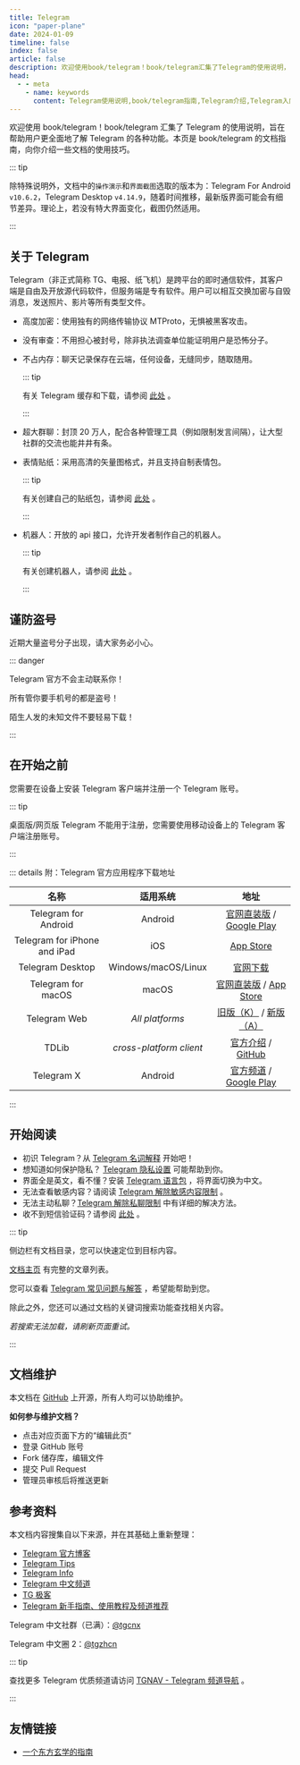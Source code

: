 ```yaml
---
title: Telegram
icon: "paper-plane"
date: 2024-01-09
timeline: false
index: false
article: false
description: 欢迎使用book/telegram！book/telegram汇集了Telegram的使用说明，旨在帮助用户更全面地了解Telegram的各种功能。访问book/telegram - Telegram知识库，了解更多Telegram使用技巧。
head:
  - - meta
    - name: keywords
      content: Telegram使用说明,book/telegram指南,Telegram介绍,Telegram入门,TG使用说明,TG介绍,TG入门,电报使用说明,电报介绍,电报入门,book/telegram,Telegram知识库
---
```


欢迎使用 book/telegram！book/telegram 汇集了 Telegram 的使用说明，旨在帮助用户更全面地了解 Telegram 的各种功能。本页是 book/telegram 的文档指南，向你介绍一些文档的使用技巧。

::: tip

除特殊说明外，文档中的`操作演示`和`界面截图`选取的版本为：Telegram For Android `v10.6.2`，Telegram Desktop `v4.14.9`，随着时间推移，最新版界面可能会有细节差异。理论上，若没有特大界面变化，截图仍然适用。

:::

## 关于 Telegram

Telegram（非正式简称 TG、电报、纸飞机）是跨平台的即时通信软件，其客户端是自由及开放源代码软件，但服务端是专有软件。用户可以相互交换加密与自毁消息，发送照片、影片等所有类型文件。

- 高度加密：使用独有的网络传输协议 MTProto，无惧被黑客攻击。

- 没有审查：不用担心被封号，除非执法调查单位能证明用户是恐怖分子。

- 不占内存：聊天记录保存在云端，任何设备，无缝同步，随取随用。

  ::: tip

  有关 Telegram 缓存和下载，请参阅 [此处](/book/telegram/download) 。

  :::

- 超大群聊：封顶 20 万人，配合各种管理工具（例如限制发言间隔），让大型社群的交流也能井井有条。

- 表情贴纸：采用高清的矢量图格式，并且支持自制表情包。

  ::: tip

  有关创建自己的贴纸包，请参阅 [此处](/book/telegram/createsticker) 。

  :::

- 机器人：开放的 api 接口，允许开发者制作自己的机器人。

  ::: tip

  有关创建机器人，请参阅 [此处](/book/telegram/createrobot) 。

  :::

## 谨防盗号

近期大量盗号分子出现，请大家务必小心。

::: danger

Telegram 官方不会主动联系你！

所有管你要手机号的都是盗号！

陌生人发的未知文件不要轻易下载！

:::

## 在开始之前

您需要在设备上安装 Telegram 客户端并注册一个 Telegram 账号。

::: tip

桌面版/网页版 Telegram 不能用于注册，您需要使用移动设备上的 Telegram 客户端注册账号。

:::

::: details 附：Telegram 官方应用程序下载地址

|             名称             |        适用系统         |                                                                  地址                                                                   |
| :--------------------------: | :---------------------: | :-------------------------------------------------------------------------------------------------------------------------------------: |
|     Telegram for Android     |         Android         | [官网直装版](https://telegram.org/dl/android/apk) / [Google Play](https://play.google.com/store/apps/details?id=org.telegram.messenger) |
| Telegram for iPhone and iPad |           iOS           |                                [App Store](https://apps.apple.com/us/app/telegram-messenger/id686449807)                                |
|       Telegram Desktop       |   Windows/macOS/Linux   |                                                [官网下载](https://desktop.telegram.org/)                                                |
|      Telegram for macOS      |          macOS          |              [官网直装版](https://telegram.org/dl/macos) / [App Store](https://apps.apple.com/us/app/telegram/id747648890)              |
|         Telegram Web         |     _All platforms_     |                          [旧版（K）](https://telegram.org/dl/webk) / [新版（A）](https://telegram.org/dl/weba)                          |
|            TDLib             | _cross-platform client_ |                           [官方介绍](https://telegram.org/blog/tdlib) / [GitHub](https://github.com/tdlib/td)                           |
|          Telegram X          |         Android         |        [官方频道](https://t.me/tgx_log) / [Google Play](https://play.google.com/store/apps/details?id=org.thunderdog.challegram)        |

:::

## 开始阅读

- 初识 Telegram？从 [Telegram 名词解释](/book/telegram/term) 开始吧！
- 想知道如何保护隐私？ [Telegram 隐私设置](/book/telegram/privacy) 可能帮助到你。
- 界面全是英文，看不懂？安装 [Telegram 语言包](/book/telegram/language) ，将界面切换为中文。
- 无法查看敏感内容？请阅读 [Telegram 解除敏感内容限制](/book/telegram/pornios) 。
- 无法主动私聊？[Telegram 解除私聊限制](/book/telegram/spam) 中有详细的解决方法。
- 收不到短信验证码？请参阅 [此处](/book/telegram/notcomesms) 。

::: tip

侧边栏有文档目录，您可以快速定位到目标内容。

[文档主页](/book/telegram/) 有完整的文章列表。

您可以查看 [Telegram 常见问题与解答](/book/telegram/faq) ，希望能帮助到您。

除此之外，您还可以通过文档的关键词搜索功能查找相关内容。

_若搜索无法加载，请刷新页面重试。_

:::

## 文档维护

本文档在 [GitHub](https://github.com/tgnav/book/telegram) 上开源，所有人均可以协助维护。

**如何参与维护文档？**

- 点击对应页面下方的“编辑此页“
- 登录 GitHub 账号
- Fork 储存库，编辑文件
- 提交 Pull Request
- 管理员审核后将推送更新

## 参考资料

本文档内容搜集自以下来源，并在其基础上重新整理：

- [Telegram 官方博客](https://telegram.org/blog)
- [Telegram Tips](https://t.me/TelegramTips)
- [Telegram Info](https://t.me/tginfo)
- [Telegram 中文频道](https://t.me/tgcnz)
- [TG 极客](https://t.me/TGgeek)
- [Telegram 新手指南、使用教程及频道推荐](https://tingtalk.me/telegram)

Telegram 中文社群（已满）：[@tgcnx](https://t.me/tgcnx)

Telegram 中文圈 2：[@tgzhcn](https://t.me/tgzhcn)

::: tip

查找更多 Telegram 优质频道请访问 [TGNAV - Telegram 频道导航](https://tgnav.github.io/) 。

:::

## 友情链接

- [一个东方玄学的指南](https://xuanxue.dclef.icu/)
